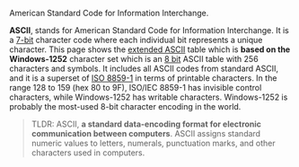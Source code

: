 American Standard Code for Information Interchange.

**ASCII**, stands for American Standard Code for Information Interchange. It is a [7-bit](https://www.ascii-code.com/glossary/7-bit) character code where each individual bit represents a unique character. This page shows the [extended ASCII](https://www.ascii-code.com/glossary/extended-ascii) table which is **based on the Windows-1252** character set which is an [8 bit](https://www.ascii-code.com/glossary/8-bit) ASCII table with 256 characters and symbols. It includes all ASCII codes from standard ASCII, and it is a superset of [ISO 8859-1](https://www.ascii-code.com/ISO-8859-1) in terms of printable characters. In the range 128 to 159 (hex 80 to 9F), ISO/IEC 8859-1 has invisible control characters, while Windows-1252 has writable characters. Windows-1252 is probably the most-used 8-bit character encoding in the world.

>TLDR:
>ASCII, **a standard data-encoding format for electronic communication between computers**. ASCII assigns standard numeric values to letters, numerals, punctuation marks, and other characters used in computers.